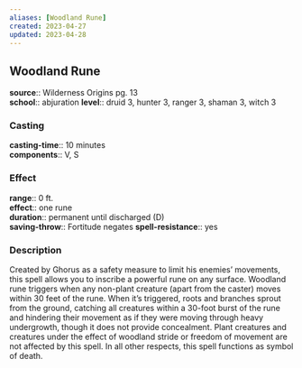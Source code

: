 ```yaml
---
aliases: [Woodland Rune]
created: 2023-04-27
updated: 2023-04-28
---
```


## Woodland Rune

**source**:: Wilderness Origins pg. 13  
**school**:: abjuration
**level**:: druid 3, hunter 3, ranger 3, shaman 3, witch 3

### Casting

**casting-time**:: 10 minutes  
**components**:: V, S

### Effect

**range**:: 0 ft.  
**effect**:: one rune  
**duration**:: permanent until discharged (D)  
**saving-throw**:: Fortitude negates
**spell-resistance**:: yes

### Description

Created by Ghorus as a safety measure to limit his enemies’ movements, this spell allows you to inscribe a powerful rune on any surface. Woodland rune triggers when any non-plant creature (apart from the caster) moves within 30 feet of the rune. When it’s triggered, roots and branches sprout from the ground, catching all creatures within a 30-foot burst of the rune and hindering their movement as if they were moving through heavy undergrowth, though it does not provide concealment. Plant creatures and creatures under the effect of woodland stride or freedom of movement are not affected by this spell. In all other respects, this spell functions as symbol of death.
